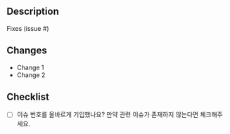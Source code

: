 ## Description

<!-- 해당 Pull Request에 대한 설명을 해주세요. -->

Fixes (issue #)

<!-- 해당 Pull Request로 무엇을 성취했는지 간단하게 설명해주세요. 
만약 새롭게 추가한 package(s)가 있다면 기입해주세요. -->

## Changes

<!-- 리뷰어를 위해 변경 사항에 대해 설명해주세요. -->

- Change 1
- Change 2

## Checklist

- [ ] 이슈 번호를 올바르게 기입했나요? 만약 관련 이슈가 존재하지 않는다면 체크해주세요. 
